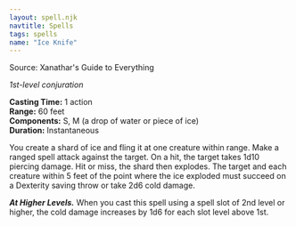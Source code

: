 ```yaml
---
layout: spell.njk
navtitle: Spells
tags: spells
name: "Ice Knife"
---
```

Source: Xanathar's Guide to Everything

_1st-level conjuration_

**Casting Time:** 1 action  
**Range:** 60 feet  
**Components:** S, M (a drop of water or piece of ice)  
**Duration:** Instantaneous

You create a shard of ice and fling it at one creature within range. Make a ranged spell attack against the target. On a hit, the target takes 1d10 piercing damage. Hit or miss, the shard then explodes. The target and each creature within 5 feet of the point where the ice exploded must succeed on a Dexterity saving throw or take 2d6 cold damage.

**_At Higher Levels._** When you cast this spell using a spell slot of 2nd level or higher, the cold damage increases by 1d6 for each slot level above 1st.